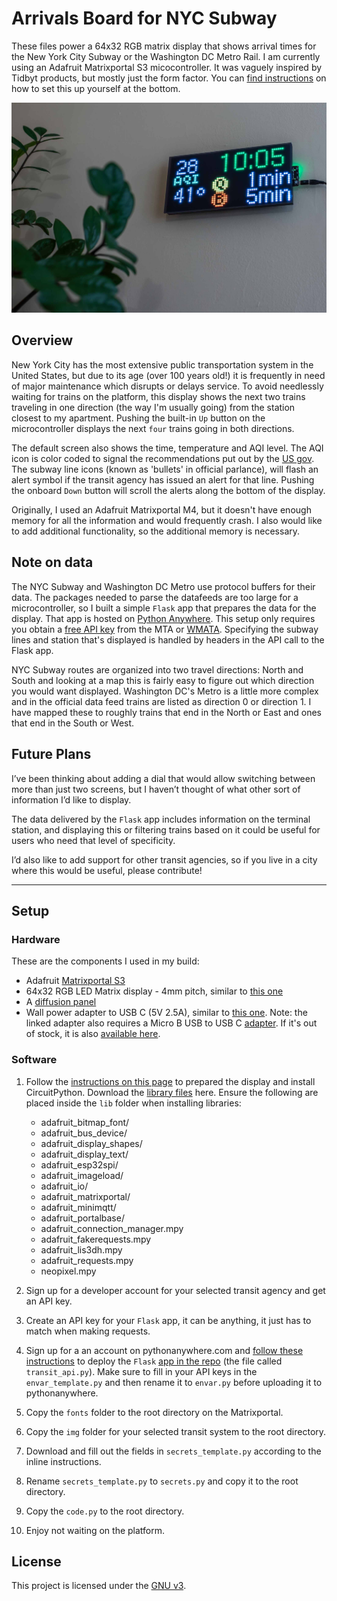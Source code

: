 # Arrivals Board for NYC Subway

These files power a 64x32 RGB matrix display that shows arrival times for the New York City Subway or the Washington DC Metro Rail. I am currently using an Adafruit Matrixportal S3 micocontroller. It was vaguely inspired by Tidbyt products, but mostly just the form factor. You can [find instructions](#setup) on how to set this up yourself at the bottom.

<img src="/example.jpg" alt="example">


## Overview
New York City has the most extensive public transportation system in the United States, but due to its age (over 100 years old!) it is frequently in need of major maintenance which disrupts or delays service. To avoid needlessly waiting for trains on the platform, this display shows the next two trains traveling in one direction (the way I'm usually going) from the station closest to my apartment. Pushing the built-in `Up` button on the microcontroller displays the next `four` trains going in both directions.

The default screen also shows the time, temperature and AQI level. The AQI icon is color coded to signal the recommendations put out by the [US gov](www.airnow.gov). The subway line icons (known as 'bullets' in official parlance), will flash an alert symbol if the transit agency has issued an alert for that line. Pushing the onboard `Down` button will scroll the alerts along the bottom of the display.

Originally, I used an Adafruit Matrixportal M4, but it doesn't have enough memory for all the information and would frequently crash. I also would like to add additional functionality, so the additional memory is necessary. 

## Note on data
The NYC Subway and Washington DC Metro use protocol buffers for their data. The packages needed to parse the datafeeds are too large for a microcontroller, so I built a simple `Flask` app that prepares the data for the display. That app is hosted on [Python Anywhere](www.pythonanywhere.com). This setup only requires you obtain a [free API key](https://new.mta.info/developers) from the MTA or [WMATA](https://developer.wmata.com). Specifying the subway lines and station that's displayed is handled by headers in the API call to the Flask app.

NYC Subway routes are organized into two travel directions: North and South and looking at a map this is fairly easy to figure out which direction you would want displayed. Washington DC's Metro is a little more complex and in the official data feed trains are listed as direction 0 or direction 1. I have mapped these to roughly trains that end in the North or East and ones that end in the South or West.

## Future Plans
I’ve been thinking about adding a dial that would allow switching between more than just two screens, but I haven’t thought of what other sort of information I’d like to display.

The data delivered by the `Flask` app includes information on the terminal station, and displaying this or filtering trains based on it could be useful for users who need that level of specificity.

I’d also like to add support for other transit agencies, so if you live in a city where this would be useful, please contribute!

---


## Setup
### Hardware
These are the components I used in my build:
- Adafruit [Matrixportal S3](https://learn.adafruit.com/adafruit-matrixportal-s3/overview)
- 64x32 RGB LED Matrix display - 4mm pitch, similar to [this one](https://www.adafruit.com/product/2278)
- A [diffusion panel](https://www.adafruit.com/product/4749)
- Wall power adapter to USB C (5V 2.5A), similar to [this one](https://www.adafruit.com/product/1995). Note: the linked adapter also requires a Micro B USB to USB C [adapter](https://www.adafruit.com/product/4299). If it's out of stock, it is also [available here](https://www.digikey.com/en/products/detail/adafruit-industries-llc/1995/7902284).

### Software
1. Follow the [instructions on this page](https://learn.adafruit.com/adafruit-matrixportal-s3/prep-the-matrixportal) to prepared the display and install CircuitPython. Download the [library files](https://circuitpython.org/libraries) here. Ensure the following are placed inside the `lib` folder when installing libraries:
    - adafruit_bitmap_font/
    - adafruit_bus_device/
    - adafruit_display_shapes/
    - adafruit_display_text/
    - adafruit_esp32spi/
    - adafruit_imageload/
    - adafruit_io/
    - adafruit_matrixportal/
    - adafruit_minimqtt/
    - adafruit_portalbase/
    - adafruit_connection_manager.mpy
    - adafruit_fakerequests.mpy
    - adafruit_lis3dh.mpy
    - adafruit_requests.mpy
    - neopixel.mpy

2. Sign up for a developer account for your selected transit agency and get an API key. 
3. Create an API key for your `Flask` app, it can be anything, it just has to match when making requests.
4. Sign up for a an account on pythonanywhere.com and [follow these instructions](https://help.pythonanywhere.com/pages/Flask/) to deploy the `Flask` [app in the repo](https://github.com/benarnav/arrivals-board/blob/main/transit_api.py) (the file called `transit_api.py`). Make sure to fill in your API keys in the `envar_template.py` and then rename it to `envar.py` before uploading it to pythonanywhere.
5. Copy the `fonts` folder to the root directory on the Matrixportal.
6. Copy the `img` folder for your selected transit system to the root directory.
7. Download and fill out the fields in `secrets_template.py` according to the inline instructions. 
8. Rename `secrets_template.py` to `secrets.py` and copy it to the root directory.
9. Copy the `code.py` to the root directory.
10. Enjoy not waiting on the platform.


## License
This project is licensed under the [GNU v3](LICENSE).